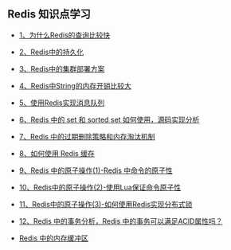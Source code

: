 ## Redis 知识点学习

- [1、为什么Redis的查询比较快](https://github.com/boilingfrog/Go-POINT/blob/master/redis/1%E3%80%81%E4%B8%BA%E4%BB%80%E4%B9%88Redis%E7%9A%84%E6%9F%A5%E8%AF%A2%E6%AF%94%E8%BE%83%E5%BF%AB.md)  

- [2、Redis中的持久化](https://github.com/boilingfrog/Go-POINT/blob/master/redis/2%E3%80%81Redis%E4%B8%AD%E6%95%B0%E6%8D%AE%E6%8C%81%E4%B9%85%E5%8C%96.md)  

- [3、Redis中的集群部署方案](https://github.com/boilingfrog/Go-POINT/blob/master/redis/3%E3%80%81Redis%E4%B8%AD%E7%9A%84%E9%9B%86%E7%BE%A4.md)  

- [4、Redis中String的内存开销比较大](https://github.com/boilingfrog/Go-POINT/blob/master/redis/4%E3%80%81Redis%E4%B8%AD%E7%9A%84String%E7%B1%BB%E5%9E%8B%E7%9A%84%E5%86%85%E5%AD%98%E5%BC%80%E9%94%80%E6%AF%94%E8%BE%83%E5%A4%A7.md)    

- [5、使用Redis实现消息队列](https://github.com/boilingfrog/Go-POINT/blob/master/redis/5%E3%80%81Redis%E5%AE%9E%E7%8E%B0%E6%B6%88%E6%81%AF%E9%98%9F%E5%88%97.md)    

- [6、Redis 中的 set 和 sorted set 如何使用，源码实现分析](https://github.com/boilingfrog/Go-POINT/blob/master/redis/6%E3%80%81set%E5%92%8Csortedset.md)      

- [7、Redis 中的过期删除策略和内存淘汰机制](https://github.com/boilingfrog/Go-POINT/blob/master/redis/7%E3%80%81Redis%E4%B8%AD%E5%A6%82%E4%BD%95%E5%88%A0%E9%99%A4%E8%BF%87%E6%9C%9F%E7%9A%84key.md)      

- [8、如何使用 Redis 缓存](https://github.com/boilingfrog/Go-POINT/blob/master/redis/8%E3%80%81Redis%E4%BD%9C%E4%B8%BA%E7%BC%93%E5%AD%98%E7%9A%84%E5%BA%94%E7%94%A8.md)       

- [9、Redis 中的原子操作(1)-Redis 中命令的原子性](https://github.com/boilingfrog/Go-POINT/blob/master/redis/8%E3%80%81Redis%E4%BD%9C%E4%B8%BA%E7%BC%93%E5%AD%98%E7%9A%84%E5%BA%94%E7%94%A8.md)

- [10、Redis中的原子操作(2)-使用Lua保证命令原子性](https://github.com/boilingfrog/Go-POINT/blob/master/redis/10%E3%80%81Redis%E4%B8%AD%E7%9A%84%E5%8E%9F%E5%AD%90%E6%93%8D%E4%BD%9C(2)-%E4%BD%BF%E7%94%A8Lua%E4%BF%9D%E8%AF%81%E5%91%BD%E4%BB%A4%E5%8E%9F%E5%AD%90%E6%80%A7.md)   

- [11、Redis中的原子操作(3)-如何使用Redis实现分布式锁](https://github.com/boilingfrog/Go-POINT/blob/master/redis/11%E3%80%81Redis%E4%B8%AD%E7%9A%84%E5%8E%9F%E5%AD%90%E6%93%8D%E4%BD%9C(3)-%E5%A6%82%E4%BD%95%E4%BD%BF%E7%94%A8Redis%E5%AE%9E%E7%8E%B0%E5%88%86%E5%B8%83%E5%BC%8F%E9%94%81.md)  

- [12、Redis 中的事务分析，Redis 中的事务可以满足ACID属性吗？](https://github.com/boilingfrog/Go-POINT/blob/master/redis/12%E3%80%81Redis%E4%B8%AD%E7%9A%84%E4%BA%8B%E5%8A%A1%E6%80%A7.md)  

- [Redis 中的内存缓冲区](https://github.com/boilingfrog/Go-POINT/blob/master/redis/%E5%86%85%E5%AD%98%E7%BC%93%E5%86%B2%E5%8C%BA%E6%BB%A1%E4%BA%86%E5%A6%82%E4%BD%95%E5%A4%84%E7%90%86.md#%E4%BB%80%E4%B9%88%E6%98%AF%E7%BC%93%E5%86%B2%E5%8C%BA)      







































